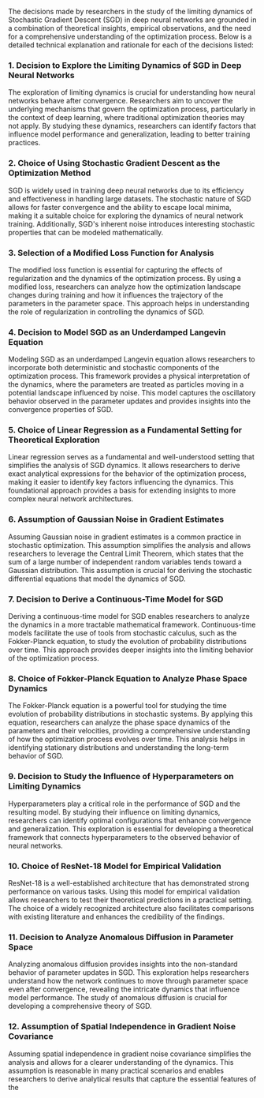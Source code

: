 The decisions made by researchers in the study of the limiting dynamics of Stochastic Gradient Descent (SGD) in deep neural networks are grounded in a combination of theoretical insights, empirical observations, and the need for a comprehensive understanding of the optimization process. Below is a detailed technical explanation and rationale for each of the decisions listed:

### 1. Decision to Explore the Limiting Dynamics of SGD in Deep Neural Networks
The exploration of limiting dynamics is crucial for understanding how neural networks behave after convergence. Researchers aim to uncover the underlying mechanisms that govern the optimization process, particularly in the context of deep learning, where traditional optimization theories may not apply. By studying these dynamics, researchers can identify factors that influence model performance and generalization, leading to better training practices.

### 2. Choice of Using Stochastic Gradient Descent as the Optimization Method
SGD is widely used in training deep neural networks due to its efficiency and effectiveness in handling large datasets. The stochastic nature of SGD allows for faster convergence and the ability to escape local minima, making it a suitable choice for exploring the dynamics of neural network training. Additionally, SGD's inherent noise introduces interesting stochastic properties that can be modeled mathematically.

### 3. Selection of a Modified Loss Function for Analysis
The modified loss function is essential for capturing the effects of regularization and the dynamics of the optimization process. By using a modified loss, researchers can analyze how the optimization landscape changes during training and how it influences the trajectory of the parameters in the parameter space. This approach helps in understanding the role of regularization in controlling the dynamics of SGD.

### 4. Decision to Model SGD as an Underdamped Langevin Equation
Modeling SGD as an underdamped Langevin equation allows researchers to incorporate both deterministic and stochastic components of the optimization process. This framework provides a physical interpretation of the dynamics, where the parameters are treated as particles moving in a potential landscape influenced by noise. This model captures the oscillatory behavior observed in the parameter updates and provides insights into the convergence properties of SGD.

### 5. Choice of Linear Regression as a Fundamental Setting for Theoretical Exploration
Linear regression serves as a fundamental and well-understood setting that simplifies the analysis of SGD dynamics. It allows researchers to derive exact analytical expressions for the behavior of the optimization process, making it easier to identify key factors influencing the dynamics. This foundational approach provides a basis for extending insights to more complex neural network architectures.

### 6. Assumption of Gaussian Noise in Gradient Estimates
Assuming Gaussian noise in gradient estimates is a common practice in stochastic optimization. This assumption simplifies the analysis and allows researchers to leverage the Central Limit Theorem, which states that the sum of a large number of independent random variables tends toward a Gaussian distribution. This assumption is crucial for deriving the stochastic differential equations that model the dynamics of SGD.

### 7. Decision to Derive a Continuous-Time Model for SGD
Deriving a continuous-time model for SGD enables researchers to analyze the dynamics in a more tractable mathematical framework. Continuous-time models facilitate the use of tools from stochastic calculus, such as the Fokker-Planck equation, to study the evolution of probability distributions over time. This approach provides deeper insights into the limiting behavior of the optimization process.

### 8. Choice of Fokker-Planck Equation to Analyze Phase Space Dynamics
The Fokker-Planck equation is a powerful tool for studying the time evolution of probability distributions in stochastic systems. By applying this equation, researchers can analyze the phase space dynamics of the parameters and their velocities, providing a comprehensive understanding of how the optimization process evolves over time. This analysis helps in identifying stationary distributions and understanding the long-term behavior of SGD.

### 9. Decision to Study the Influence of Hyperparameters on Limiting Dynamics
Hyperparameters play a critical role in the performance of SGD and the resulting model. By studying their influence on limiting dynamics, researchers can identify optimal configurations that enhance convergence and generalization. This exploration is essential for developing a theoretical framework that connects hyperparameters to the observed behavior of neural networks.

### 10. Choice of ResNet-18 Model for Empirical Validation
ResNet-18 is a well-established architecture that has demonstrated strong performance on various tasks. Using this model for empirical validation allows researchers to test their theoretical predictions in a practical setting. The choice of a widely recognized architecture also facilitates comparisons with existing literature and enhances the credibility of the findings.

### 11. Decision to Analyze Anomalous Diffusion in Parameter Space
Analyzing anomalous diffusion provides insights into the non-standard behavior of parameter updates in SGD. This exploration helps researchers understand how the network continues to move through parameter space even after convergence, revealing the intricate dynamics that influence model performance. The study of anomalous diffusion is crucial for developing a comprehensive theory of SGD.

### 12. Assumption of Spatial Independence in Gradient Noise Covariance
Assuming spatial independence in gradient noise covariance simplifies the analysis and allows for a clearer understanding of the dynamics. This assumption is reasonable in many practical scenarios and enables researchers to derive analytical results that capture the essential features of the